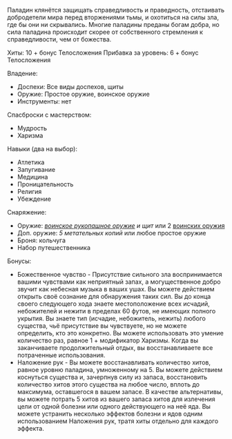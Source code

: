 Паладин клянётся защищать справедливость и праведность, отстаивать добродетели мира перед вторжениями тьмы, и охотиться на силы зла, где бы они ни скрывались. Многие паладины преданы богам добра, но сила паладина происходит скорее от собственного стремления к справедливости, чем от божества.

Хиты: 10 + бонус Телосложения
Прибавка за уровень: 6 + бонус Телосложения

Владение:
- Доспехи: Все виды доспехов, щиты
- Оружие: Простое оружие, воинское оружие
- Инструменты: нет

Спасброски с мастерством:
- Мудрость
- Харизма

Навыки (два на выбор):
- Атлетика
- Запугивание
- Медицина
- Проницательность
- Религия
- Убеждение

Снаряжение:
- Оружие: *[воинское рукопашное оружие](Владение%20оружием) и щит* или 2 [воинских оружия](Владение%20оружием)
- Доп. оружие: *5 метательных копий* или любое простое оружие
- Броня: кольчуга
- Набор путешественника

Бонусы:
- Божественное чувство - Присутствие сильного зла воспринимается вашими чувствами как неприятный запах, а могущественное добро звучит как небесная музыка в ваших ушах. Вы можете действием открыть своё сознание для обнаружения таких сил. Вы до конца своего следующего хода знаете местоположение всех исчадий, небожителей и нежити в пределах 60 футов, не имеющих полного укрытия. Вы знаете тип (исчадие, небожитель, нежить) любого существа, чьё присутствие вы чувствуете, но не можете определить, кто это конкретно. Вы можете использовать это умение количество раз, равное 1 + модификатор Харизмы. Когда вы заканчиваете продолжительный отдых, вы восстанавливаете все потраченные использования.
- Наложение рук - Вы можете восстанавливать количество хитов, равное уровню паладина, умноженному на 5. Вы можете действием коснуться существа и, зачерпнув силу из запаса, восстановить количество хитов этого существа на любое число, вплоть до максимума, оставшегося в вашем запасе. В качестве альтернативы, вы можете потрать 5 хитов из вашего запаса хитов для излечения цели от одной болезни или одного действующего на неё яда. Вы можете устранить несколько эффектов болезни и ядов одним использованием Наложения рук, тратя хиты отдельно для каждого эффекта.